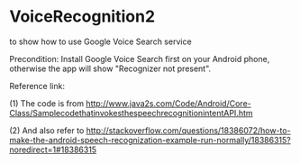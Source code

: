 VoiceRecognition2
=================

to show how to use Google Voice Search service

Precondition:
  Install Google Voice Search first on your Android phone, 
  otherwise the app will show "Recognizer not present".
  
  
Reference link:
  
  (1) The code is from http://www.java2s.com/Code/Android/Core-Class/SamplecodethatinvokesthespeechrecognitionintentAPI.htm
  
  (2) And also refer to http://stackoverflow.com/questions/18386072/how-to-make-the-android-speech-recognization-example-run-normally/18386315?noredirect=1#18386315
